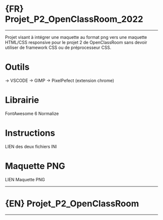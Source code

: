 # {FR} Projet_P2_OpenClassRoom_2022
_____________________________________________________________________
 
 Projet visant à intégrer une maquette au format png vers une maquette HTML/CSS responsive pour le projet 2 de OpenClassRoom sans devoir utiliser de framework CSS ou de préprocesseur CSS.

# Outils
-> VSCODE
-> GIMP
-> PixelPefect (extension chrome)

# Librairie 
FontAwesome 6 
Normalize 

# Instructions
LIEN des deux fichiers INI 


# Maquette PNG 
LIEN Maquette PNG 


_____________________________________________________________________
# {EN} Projet_P2_OpenClassRoom
_____________________________________________________________________
